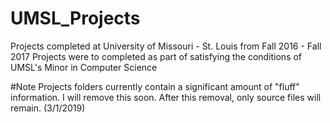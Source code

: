 # UMSL_Projects
Projects completed at University of Missouri - St. Louis from Fall 2016 - Fall 2017
Projects were to completed as part of satisfying the conditions of UMSL's Minor in Computer Science

#Note
Projects folders currently contain a significant amount of "fluff" information. I will remove this soon. After this removal, only source files will remain. (3/1/2019)
